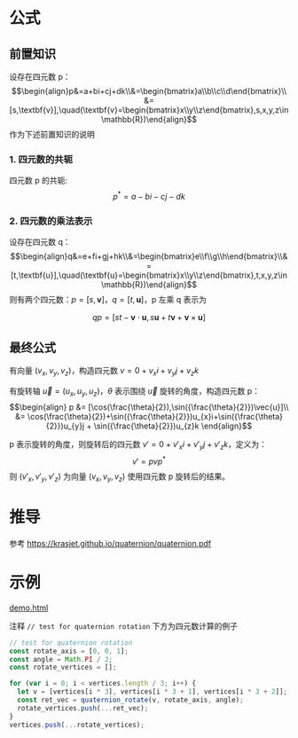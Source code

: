 # 公式

## 前置知识

设存在四元数 p： $$\begin{align}p&=a+bi+cj+dk\\&=\begin{bmatrix}a\\b\\c\\d\end{bmatrix}\\&=[s,\textbf{v}],\quad(\textbf{v}=\begin{bmatrix}x\\y\\z\end{bmatrix},s,x,y,z\in \mathbb{R})\end{align}$$
作为下述前置知识的说明

### 1. 四元数的共轭

四元数 p 的共轭:
$$p^{*}=a-bi-cj-dk$$

### 2. 四元数的乘法表示

设存在四元数 q： $$\begin{align}q&=e+fi+gj+hk\\&=\begin{bmatrix}e\\f\\g\\h\end{bmatrix}\\&=[t,\textbf{u}],\quad(\textbf{u}=\begin{bmatrix}x\\y\\z\end{bmatrix},t,x,y,z\in \mathbb{R})\end{align}$$
则有两个四元数：$p = [s, \textbf{v}]$，$q = [t, \textbf{u}]$，p 左乘 q 表示为

$$
qp = [st-\textbf{v}\cdot\textbf{u},\,s\textbf{u}+t\textbf{v}+\textbf{v}\times\textbf{u}]
$$

## 最终公式

有向量 $(v_x, v_y, v_z)$，构造四元数 $v=0+v_xi+v_yj+v_zk$

有旋转轴 $\vec{u}=(u_x, u_y, u_z)$，$\theta$ 表示围绕 $\vec{u}$ 旋转的角度，构造四元数 p：
$$\begin{align} 
p &= [\cos(\frac{\theta}{2}),\sin({\frac{\theta}{2}})\vec{u}]\\ 
&= \cos(\frac{\theta}{2})+\sin({\frac{\theta}{2}})u_{x}i+\sin({\frac{\theta}{2}})u_{y}j + \sin({\frac{\theta}{2}})u_{z}k
\end{align}$$

p 表示旋转的角度，则旋转后的四元数 $v'=0+v'_xi+v'_yj+v'_zk$，定义为：
$$v'=pvp^{*}$$
则 $(v'_x,v'_y,v'_z)$ 为向量 $(v_x, v_y, v_z)$ 使用四元数 p 旋转后的结果。

# 推导

参考 https://krasjet.github.io/quaternion/quaternion.pdf

# 示例

[demo.html](./demo.html)

注释 `// test for quaternion rotation` 下方为四元数计算的例子

```js
// test for quaternion rotation
const rotate_axis = [0, 0, 1];
const angle = Math.PI / 2;
const rotate_vertices = [];

for (var i = 0; i < vertices.length / 3; i++) {
  let v = [vertices[i * 3], vertices[i * 3 + 1], vertices[i * 3 + 2]];
  const ret_vec = quaternion_rotate(v, rotate_axis, angle);
  rotate_vertices.push(...ret_vec);
}
vertices.push(...rotate_vertices);
```
